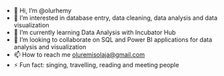 - 👋 Hi, I’m @olurhemy
- 👀 I’m interested in database entry, data cleaning, data analysis and data visualization
- 🌱 I’m currently learning Data Analysis with Incubator Hub
- 💞️ I’m looking to collaborate on SQL and Power BI applications for data analysis and visualization
- 📫 How to reach me oluremisolaja@gmail.com
- ⚡ Fun fact: singing, travelling, reading and meeting people

<!---
olurhemy/olurhemy is a ✨ special ✨ repository because its `README.md` (this file) appears on your GitHub profile.
You can click the Preview link to take a look at your changes.
--->
